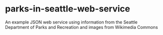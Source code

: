 # parks-in-seattle-web-service
An example JSON web service using information from the Seattle Department of Parks and Recreation and images from Wikimedia Commons 
